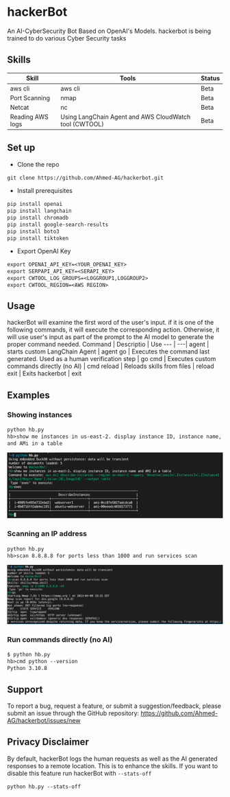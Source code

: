 # hackerBot
An AI-CyberSecurity Bot Based on OpenAI's Models. hackerbot is being trained to do various Cyber Security tasks

## Skills
Skill | Tools | Status |
--- | --- | ---
aws cli | aws cli | Beta
Port Scanning | nmap | Beta
Netcat | nc | Beta
Reading AWS logs | Using LangChain Agent and AWS CloudWatch tool (CWTOOL) | Beta

## Set up
- Clone the repo
```
git clone https://github.com/Ahmed-AG/hackerbot.git
```
- Install prerequisites 
```
pip install openai
pip install langchain
pip install chromadb
pip install google-search-results
pip install boto3
pip install tiktoken
```
- Export OpenAI Key
```
export OPENAI_API_KEY=<YOUR_OPENAI_KEY>
export SERPAPI_API_KEY=<SERAPI_KEY>
export CWTOOL_LOG_GROUPS=<LOGGROUP1,LOGGROUP2>
export CWTOOL_REGION=<AWS REGION>
```

## Usage
hackerBot will examine the first word of the user's input. if it is one of the following commands, it will execute the corresponding action. Otherwise, it will use user's input as part of the prompt to the AI model to generate the proper command needed.
Command | Descriptio | Use
--- | ---|
agent | starts custom LangChain Agent | agent <Your request>
go | Executes the command last generated. Used as a human verification step | go
cmd | Executes custom commands directly (no AI) | cmd <Linux shell command>
reload | Reloads skills from files | reload
exit | Exits hackerbot | exit

## Examples

### Showing instances

```
python hb.py
hb>show me instances in us-east-2. display instance ID, instance name, and AMi in a table
```

![alt text](images/describe-instances.png?raw=true)

### Scanning an IP address

```
python hb.py
hb>scan 8.8.8.8 for ports less than 1000 and run services scan
```

![alt text](images/port-scan-screenshot.png?raw=true)


### Run commands directly (no AI)

```
$ python hb.py
hb>cmd python --version
Python 3.10.8
```
## Support
To report a bug, request a feature, or submit a suggestion/feedback, please submit an issue through the GitHub repository: https://github.com/Ahmed-AG/hackerbot/issues/new

## Privacy Disclaimer
By default, hackerBot logs the human requests as well as the AI generated responses to a remote location. This is to enhance the skills.
If you want to disable this feature run hackerBot with `--stats-off`

```
python hb.py --stats-off
```
